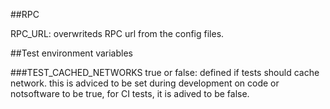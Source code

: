

##RPC

RPC_URL: overwriteds RPC url from the config files.



##Test environment variables

###TEST_CACHED_NETWORKS
true or false: defined if tests should cache network. this is adviced to be set during development on code or notsoftware to be true, for CI tests, it is adived to be false. 


